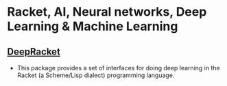 # Racket, AI,  Neural networks, Deep Learning & Machine Learning


## [DeepRacket](https://github.com/charlescearl/DeepRacket)  
* This package provides a set of interfaces for doing deep learning in the Racket (a Scheme/Lisp dialect) programming language.

